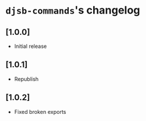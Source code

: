 # `djsb-commands`'s changelog

## [1.0.0]

- Initial release

## [1.0.1]

- Republish

## [1.0.2]

- Fixed broken exports